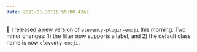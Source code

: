 ```yaml
---
date: 2021-01-30T18:55:00.424Z
---
```


🚀 I [released a new version](https://npm.im/eleventy-plugin-emoji) of `eleventy-plugin-emoji` this morning. Two minor changes: 1) the filter now supports a label, and 2) the default class name is now `eleventy-emoji`.